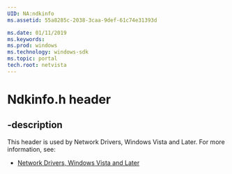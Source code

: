 ```yaml
---
UID: NA:ndkinfo
ms.assetid: 55a8285c-2038-3caa-9def-61c74e31393d

ms.date: 01/11/2019
ms.keywords: 
ms.prod: windows
ms.technology: windows-sdk
ms.topic: portal
tech.root: netvista
---
```


# Ndkinfo.h header


## -description


This header is used by Network Drivers, Windows Vista and Later. For more information, see:

- [Network Drivers, Windows Vista and Later](../_netvista/index.md)


